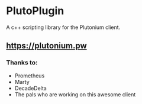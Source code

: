 # PlutoPlugin
A c++ scripting library for the Plutonium client.

## https://plutonium.pw

### Thanks to:

* Prometheus
* Marty
* DecadeDelta
* The pals who are working on this awesome client
